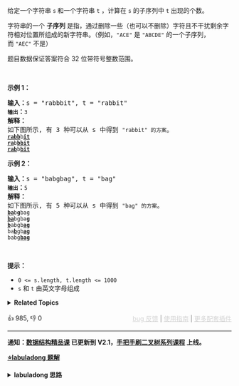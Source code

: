 <p>给定一个字符串 <code>s</code><strong> </strong>和一个字符串 <code>t</code> ，计算在 <code>s</code> 的子序列中 <code>t</code> 出现的个数。</p>

<p>字符串的一个 <strong>子序列</strong> 是指，通过删除一些（也可以不删除）字符且不干扰剩余字符相对位置所组成的新字符串。（例如，<code>"ACE"</code>&nbsp;是&nbsp;<code>"ABCDE"</code>&nbsp;的一个子序列，而&nbsp;<code>"AEC"</code>&nbsp;不是）</p>

<p>题目数据保证答案符合 32 位带符号整数范围。</p>

<p>&nbsp;</p>

<p><strong>示例&nbsp;1：</strong></p>

<pre>
<strong>输入：</strong>s = "rabbbit", t = "rabbit"<span><code>
<strong>输出</strong></code></span><strong>：</strong><span><code>3
</code></span><strong>解释：</strong>
如下图所示, 有 3 种可以从 s 中得到 <span><code>"rabbit" 的方案</code></span>。
<span><code><strong><u>rabb</u></strong>b<strong><u>it</u></strong></code></span>
<span><code><strong><u>ra</u></strong>b<strong><u>bbit</u></strong></code></span>
<span><code><strong><u>rab</u></strong>b<strong><u>bit</u></strong></code></span></pre>

<p><strong>示例&nbsp;2：</strong></p>

<pre>
<strong>输入：</strong>s = "babgbag", t = "bag"
<span><code><strong>输出</strong></code></span><strong>：</strong><span><code>5
</code></span><strong>解释：</strong>
如下图所示, 有 5 种可以从 s 中得到 <span><code>"bag" 的方案</code></span>。 
<span><code><strong><u>ba</u></strong>b<u><strong>g</strong></u>bag</code></span>
<span><code><strong><u>ba</u></strong>bgba<strong><u>g</u></strong></code></span>
<span><code><u><strong>b</strong></u>abgb<strong><u>ag</u></strong></code></span>
<span><code>ba<u><strong>b</strong></u>gb<u><strong>ag</strong></u></code></span>
<span><code>babg<strong><u>bag</u></strong></code></span>
</pre>

<p>&nbsp;</p>

<p><strong>提示：</strong></p>

<ul> 
 <li><code>0 &lt;= s.length, t.length &lt;= 1000</code></li> 
 <li><code>s</code> 和 <code>t</code> 由英文字母组成</li> 
</ul>

<details><summary><strong>Related Topics</strong></summary>字符串 | 动态规划</details><br>

<div>👍 985, 👎 0<span style='float: right;'><span style='color: gray;'><a href='https://github.com/labuladong/fucking-algorithm/discussions/939' target='_blank' style='color: lightgray;text-decoration: underline;'>bug 反馈</a> | <a href='https://labuladong.gitee.io/article/fname.html?fname=jb插件简介' target='_blank' style='color: lightgray;text-decoration: underline;'>使用指南</a> | <a href='https://labuladong.github.io/algo/images/others/%E5%85%A8%E5%AE%B6%E6%A1%B6.jpg' target='_blank' style='color: lightgray;text-decoration: underline;'>更多配套插件</a></span></span></div>

<div id="labuladong"><hr>

**通知：[数据结构精品课](https://aep.h5.xeknow.com/s/1XJHEO) 已更新到 V2.1，[手把手刷二叉树系列课程](https://aep.xet.tech/s/3YGcq3) 上线。**



<p><strong><a href="https://labuladong.github.io/article?qno=115" target="_blank">⭐️labuladong 题解</a></strong></p>
<details><summary><strong>labuladong 思路</strong></summary>

## 基本思路

关于动态规划的解题步骤和思维方法见前文 [动态规划核心套路](https://labuladong.github.io/article/fname.html?fname=动态规划详解进阶) 和 [动态规划答疑篇](https://labuladong.github.io/article/fname.html?fname=最优子结构)，这里就不赘述了，直接给出最关键的状态转移方程。

前文 [我的刷题心得](https://labuladong.github.io/article/fname.html?fname=算法心得) 说了，算法的本质就是穷举，首先你得知道如何用暴力穷举得出正确答案，才能写出状态转移方程。

**针对这道题，可以有两种视角的穷举思路**。

第一种视角，站在 `t` 的视角：

我们的原问题是求 `s[0..]` 中不同子序列 `t[0..]`，可以先看 `t[0]` 在 `s` 中的什么位置，假设 `s[2], s[6]` 是字符 `t[0]`，那么原问题转化成了在 `s[2..]` 和 `s[6..]` 中寻找不同子序列 `t[1..]`。

这就是状态转移关系，我直接翻译成代码：

```java
// 站在 t 视角的暴力解，超时，就算加备忘录效率也比较低
class Solution1 {
    public int numDistinct(String s, String t) {
        return dp(s, 0, t, 0);
    }

    // 定义：返回 s[i..] 中包含子序列 t[j..] 的数量
    int dp(String s, int i, String t, int j) {
        if (j == t.length()) {
            // 子序列全部匹配完成
            return 1;
        }
        if (i == s.length()) {
            return 0;
        }
        int res = 0;
        // 在 s[i..] 中寻找匹配 t[j] 的那个索引 k
        for (int k = i; k < s.length(); k++) {
            if (s.charAt(k) == t.charAt(j)) {
                // 然后去 s[k+1..] 中寻找子序列 t[j+1..]
                res += dp(s, k + 1, t, j + 1);
            }
        }
        return res;
    }
}
```

这个解法当然超时，因为没有用 `memo` 备忘录消除重叠子问题。但就算你加上备忘录优化之后，算法依然可能超时，因为我们的递归函数 `dp` 中包含一个 for 循环。

带备忘录的动态规划算法的时间复杂度 = 子问题的个数 x 函数本身的时间复杂度 = O(MN) * O(M)，`M, N` 分别代表 `s, t` 的长度。

下面尝试用第二种视角进行穷举，即站在 `s` 的视角：

我们的原问题是求 `s[0..]` 中不同子序列 `t[0..]`，可以先看看 `s[0]` 是否能匹配 `t[0]`，如果不可以，那没得说，原问题就转化为让 `s[1..]` 去匹配 `t[0..]`；

但如果 `s[0]` 可以匹配 `t[0]`，那么又有两种情况，这两种情况是累加的关系：

1、让 `s[0]` 匹配 `t[0]`，那么原问题转化为让 `s[1..]` 去匹配 `t[1..]`。

2、不让 `s[0]` 匹配 `t[0]`，那么原问题转化为让 `s[1..]` 去匹配 `t[0..]`。

比如 `s = "aab", t = "ab"`，就有两种匹配方式：`a_b` 和 `_ab`。

按照这个思路，状态转移方程就是：

```java
// 站在 s 视角的状态转移方程
int dp(s, i, t, j) {
    if (s[i] == t[j]) {
        return dp(s, i+1, t, j+1) + dp(s, i+1, t, j);
    } else {
        return dp(s, i+1, t, j);
    }
}
```

然后，就能翻译成代码，处理一下 base case，加个备忘录，具体代码我写在下面。如果你愿意，也可以改写成自底向上的迭代解法。

这个解法函数本身没有循环，递归次数（子问题个数）经过优化之后就是 O(MN)，所以总的时间复杂度就是 O(MN)。

**详细题解：[动态规划穷举的两种视角](https://labuladong.github.io/article/fname.html?fname=动归两种视角)**

**标签：[动态规划](https://mp.weixin.qq.com/mp/appmsgalbum?__biz=MzAxODQxMDM0Mw==&action=getalbum&album_id=1318881141113536512)**

## 解法代码

```java
class Solution {
    public int numDistinct(String s, String t) {
        memo = new int[s.length()][t.length()];
        for (int[] row : memo) {
            Arrays.fill(row, -1);
        }
        return dp(s, 0, t, 0);
    }

    int[][] memo;

    // 定义：该函数返回 s[i..] 中的子序列 t[j..] 的数量
    int dp(String s, int i, String t, int j) {
        int m = s.length(), n = t.length();
        if (j == n) {
            // 子序列全部匹配完成
            return 1;
        }
        if (n - j > m - i) {
            // 待匹配子序列的长度不应该比字符串的长度还要短
            return 0;
        }
        if (memo[i][j] != -1) {
            // 已经计算过对应状态
            return memo[i][j];
        }
        int res = 0;
        // 状态转移方程
        if (s.charAt(i) == t.charAt(j)) {
            res += dp(s, i + 1, t, j + 1) + dp(s, i + 1, t, j);
        } else {
            res += dp(s, i + 1, t, j);
        }
        memo[i][j] = res;
        return res;
    }
}
```

**类似题目**：
  - [剑指 Offer II 097. 子序列的数目 🔴](/problems/21dk04)

</details>
</div>



